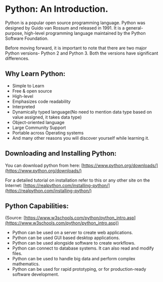 # Python: An Introduction.

Python is a popular open source programming language. Python was designed by Guido van Rossum and released in 1991. It is a general-purpose, high-level programming language maintained by the Python Software Foundation.

Before moving forward, it is important to note that there are two major Python versions- Python 2 and Python 3. Both the versions have significant differences.

## Why Learn Python:

- Simple to Learn
- Free & open source
- High-level
- Emphasizes code readability
- Interpreted
- Dynamically typed language(No need to mention data type based on value assigned, it takes data type)
- Object-oriented language
- Large Community Support
- Portable across Operating systems
- And many other reasons you will discover yourself while learning it.

## Downloading and Installing Python:

You can download python from here: [https://www.python.org/downloads/](https://www.python.org/downloads/)

For a detailed tutorial on installation refer to this or any other site on the Internet: [https://realpython.com/installing-python/](https://realpython.com/installing-python/)

## Python Capabilities:

(Source: [https://www.w3schools.com/python/python_intro.asp](https://www.w3schools.com/python/python_intro.asp))

- Python can be used on a server to create web applications.
- Python can be used GUI based desktop applications.
- Python can be used alongside software to create workflows.
- Python can connect to database systems. It can also read and modify files.
- Python can be used to handle big data and perform complex mathematics.
- Python can be used for rapid prototyping, or for production-ready software development.
